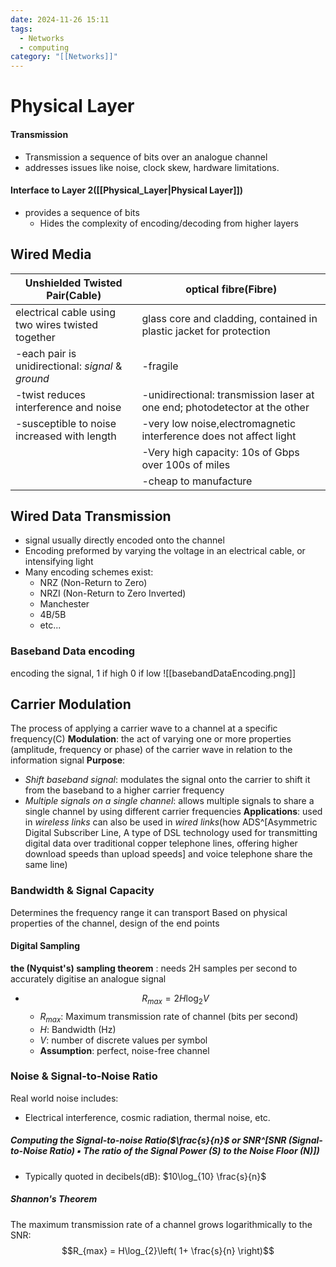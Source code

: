 ```yaml
---
date: 2024-11-26 15:11
tags:
  - Networks
  - computing
category: "[[Networks]]"
---
```

# Physical Layer
#### Transmission 
- Transmission a sequence of bits over an analogue channel
- addresses issues like noise, clock skew, hardware limitations.
#### Interface to Layer 2([[Physical_Layer|Physical Layer]])
- provides a sequence of bits
	- Hides the complexity of encoding/decoding from higher layers

## Wired Media

| Unshielded Twisted Pair(Cable)                    | optical fibre(Fibre)                                                       |
| ------------------------------------------------- | -------------------------------------------------------------------------- |
| electrical cable using two wires twisted together | glass core and cladding, contained in plastic jacket for protection        |
| -each pair is unidirectional: *signal* & *ground* | -fragile                                                                   |
| -twist reduces interference and noise             | -unidirectional: transmission laser at one end; photodetector at the other |
| -susceptible to noise increased with length       | -very low noise,electromagnetic interference does not affect light         |
|                                                   | -Very high capacity: 10s of Gbps over 100s of miles                        |
|                                                   | -cheap to manufacture                                                      |
## Wired Data Transmission
- signal usually directly encoded onto the channel
- Encoding preformed by varying the voltage in an electrical cable, or intensifying light 
- Many encoding schemes exist:
	- NRZ (Non-Return to Zero)
	- NRZI (Non-Return to Zero Inverted)
	- Manchester
	- 4B/5B
	- etc...
### Baseband Data encoding
encoding the signal, 1 if high 0 if low
![[basebandDataEncoding.png]]

## Carrier Modulation
The process of applying a carrier wave to a channel at a specific frequency(C)
**Modulation**: the act of varying one or more properties (amplitude, frequency or phase) of the carrier wave in relation to the information signal
**Purpose**: 
- *Shift baseband signal*: modulates the signal onto the carrier to shift it from the baseband to a higher carrier frequency
- *Multiple signals on a single channel*: allows multiple signals to share a single channel by using different carrier frequencies
**Applications**:
used in *wireless links*
can also be used in *wired links*(how ADS^[Asymmetric Digital Subscriber Line, A type of DSL technology used for transmitting digital data over traditional copper telephone lines, offering higher download speeds than upload speeds] and voice telephone share the same line)

### Bandwidth & Signal Capacity
Determines the frequency range it can transport
Based on physical properties of the channel, design of the end points
#### Digital Sampling
**the (Nyquist's) sampling theorem** : needs 2H samples per second to accurately digitise an analogue signal
- $$R_{max} = 2H\log_{2}V$$
	- $R_{max}$: Maximum transmission rate of channel (bits per second) 
	- $H$: Bandwidth (Hz) 
	- $V$: number of discrete values per symbol 
	- **Assumption**: perfect, noise-free channel


### Noise & Signal-to-Noise Ratio
Real world noise includes:
- Electrical interference, cosmic radiation, thermal noise, etc.
##### Computing the Signal-to-noise Ratio(**$\frac{s}{n}$** or SNR^[SNR (Signal-to-Noise Ratio) ▪ The ratio of the Signal Power (S) to the Noise Floor (N)])
- Typically quoted in decibels(dB): $10\log_{10} \frac{s}{n}$

##### Shannon's Theorem
The maximum transmission rate of a channel grows logarithmically to the SNR:
$$R_{max} = H\log_{2}\left( 1+ \frac{s}{n} \right)$$